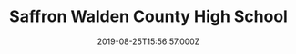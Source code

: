 ---
date: 2019-08-25T15:56:57.000Z
title: Saffron Walden County High School
latitude: 52.0173781617904
longitude: 0.23356891316815592
category: checkin
---